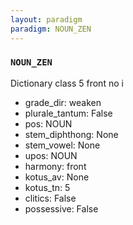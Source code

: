 ```yaml
---
layout: paradigm
paradigm: NOUN_ZEN
---
```

### ` NOUN_ZEN `

Dictionary class 5 front no i
* grade_dir: weaken
* plurale_tantum: False
* pos: NOUN
* stem_diphthong: None
* stem_vowel: None
* upos: NOUN
* harmony: front
* kotus_av: None
* kotus_tn: 5
* clitics: False
* possessive: False
